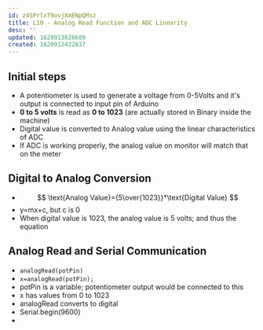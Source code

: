 ```yaml
---
id: z4SPrlxT9ovjXmENpQMsz
title: L10 - Analog Read Function and ADC Linearity
desc: ''
updated: 1628913826689
created: 1628912422837
---
```

## Initial steps
* A potentiometer is used to generate a voltage from 0-5Volts and it's output is connected to input pin of Arduino
* **0 to 5 volts** is read as **0 to 1023** (are actually stored in Binary inside the machine)
* Digital value is converted to Analog value using the linear characteristics of ADC 
* If ADC is working properly, the analog value on monitor will match that on the meter 
## Digital to Analog Conversion 
* $$ 
\text{Analog Value}={5\over{1023}}*\text{Digital Value}
$$
* y=mx+c, but c is 0 
* When digital value is 1023, the analog value is 5 volts; and thus the equation 
## Analog Read and Serial Communication 
* `analogRead(potPin)` 
* `x=analogRead(potPin);`
* potPin is a variable; potentiometer output would be connected to this 
* x has values from 0 to 1023
* analogRead converts to digital
* Serial.begin(9600)
* 

